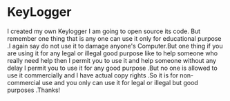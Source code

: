 # KeyLogger
I created my own Keylogger I am  going to open source its code. But remember one thing that is any one can use it only for educational purpose .I again say  do not use it to damage anyone's Computer.But one thing if you are using it for any legal or illegal  good purpose like to help someone who really need  help then I permit you to use it and help someone without any delay I permit you to use it for any good purpose .But no one is allowed to use it commercially and I have actual copy rights .So it is for non-commercial use and you only can use it for legal or illegal but good  purposes .Thanks!
